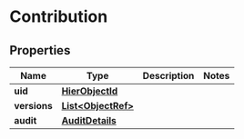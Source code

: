 

# Contribution

## Properties

Name | Type | Description | Notes
------------ | ------------- | ------------- | -------------
**uid** | [**HierObjectId**](HierObjectId.md) |  | 
**versions** | [**List&lt;ObjectRef&gt;**](ObjectRef.md) |  | 
**audit** | [**AuditDetails**](AuditDetails.md) |  | 




